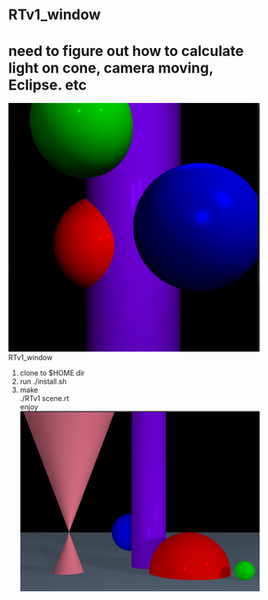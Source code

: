 # RTv1_window
# need to figure out how to calculate light on cone, camera moving, Eclipse. etc
![.RTv1 map](/images/cylinder.png)<br/>
RTv1_window <br/>
1. clone to $HOME dir <br/>
2. run ./install.sh <br/>
3. make <br/>
./RTv1 scene.rt <br/>
enjoy<br/>
![.RTv1 mrt](/images/mrt.png)

